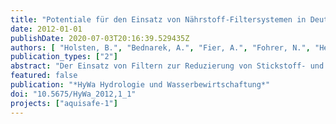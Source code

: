 ```yaml
---
title: "Potentiale für den Einsatz von Nährstoff-Filtersystemen in Deutschland zur Verringerung der Nährstoffeinträge in Oberflächengewässer"
date: 2012-01-01
publishDate: 2020-07-03T20:16:39.529435Z
authors: [ "Holsten, B.", "Bednarek, A.", "Fier, A.", "Fohrer, N.", "Heckrath, G.", "HÃ¶per, H.", "Hugenschmidt, C.", "KjÃ¦rgaard, C.", "Krause, B.", "Litz, N.", "matzinger", "Orlikowski, D.", "PÃ©rillon, C.", "Pfannerstill, M.", "rouault", "SchÃ¤fer, W.", "Trepel, M.", "Ubraniak, M.", "Zalewski, M." ]
publication_types: ["2"]
abstract: "Der Einsatz von Filtern zur Reduzierung von Stickstoff- und Phosphoreinträgen aus der Landwirtschaft in die Oberflächengewässer wurde in Deutschland bisher kaum untersucht. In einem Workshop wurde der Stand der Untersuchungen von Projekten in Polen, Dänemark, Deutschland und Frankreich vorgestellt. Um das Potential dieser Maßnahmen auszuschöpfen, sind die Entwicklung von Entscheidungsunterstützungssystemen für geeignete Einsatzorte und weitere Demonstrationsprojekte unter Feldbedingungen notwendig."
featured: false
publication: "*HyWa Hydrologie und Wasserbewirtschaftung*"
doi: "10.5675/HyWa_2012,1_1"
projects: ["aquisafe-1"]
---
```


